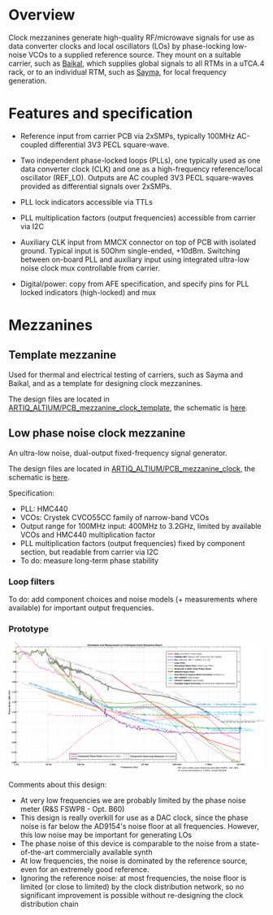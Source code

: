 # Overview

Clock mezzanines generate high-quality RF/microwave signals for use as data converter clocks and local oscillators (LOs) by phase-locking low-noise VCOs to a supplied reference source. They mount on a suitable carrier, such as [Baikal](Baikal), which supplies global signals to all RTMs in a uTCA.4 rack, or to an individual RTM, such as [Sayma](Sayma), for local frequency generation.

# Features and specification

* Reference input from carrier PCB via 2xSMPs, typically 100MHz AC-coupled differential 3V3 PECL square-wave.
* Two independent phase-locked loops (PLLs), one typically used as one data converter clock (CLK) and one as a high-frequency reference/local oscillator (REF_LO). Outputs are AC coupled 3V3 PECL square-waves provided as differential signals over 2xSMPs.
* PLL lock indicators accessible via TTLs
* PLL multiplication factors (output frequencies) accessible from carrier via I2C
* Auxiliary CLK input from MMCX connector on top of PCB with isolated ground. Typical input is 50Ohm single-ended, +10dBm. Switching between on-board PLL and auxiliary input using integrated ultra-low noise clock mux controllable from carrier.

* Digital/power: copy from AFE specification, and specify pins for PLL locked indicators (high-locked) and mux

# Mezzanines

## Template mezzanine

Used for thermal and electrical testing of carriers, such as Sayma and Baikal, and as a template for designing clock mezzanines.

The design files are located in [ARTIQ_ALTIUM/PCB_mezzanine_clock_template](https://github.com/m-labs/sinara/tree/master/ARTIQ_ALTIUM/PCB_mezzanine_clock_template), the schematic is [here](https://github.com/m-labs/sinara/blob/master/ARTIQ_ALTIUM/PCB_mezzanine_clock_template/mezzanine_clock_template.PDF).

## Low phase noise clock mezzanine

An ultra-low noise, dual-output fixed-frequency signal generator.

The design files are located in [ARTIQ_ALTIUM/PCB_mezzanine_clock](https://github.com/m-labs/sinara/tree/master/ARTIQ_ALTIUM/PCB_mezzanine_clock), the schematic is [here](https://github.com/m-labs/sinara/blob/master/ARTIQ_ALTIUM/PCB_mezzanine_clock_template/mezzanine_clock.PDF).

Specification:

* PLL: HMC440
* VCOs: Crystek CVCO55CC family of narrow-band VCOs
* Output range for 100MHz input: 400MHz to 3.2GHz, limited by available VCOs and HMC440 multiplication factor
* PLL multiplication factors (output frequencies) fixed by component section, but readable from carrier via I2C
* To do: measure long-term phase stability

### Loop filters

To do: add component choices and noise models (+ measurements where available) for important output frequencies.



### Prototype

![Noise model and measurements for our prototype version, running at 2.4GHz](images/clock_mezzanine_proto_phase_noise.png)

Comments about this design:

* At very low frequencies we are probably limited by the phase noise meter (R&S FSWP8 - Opt. B60)
* This design is really overkill for use as a DAC clock, since the phase noise is far below the AD9154's noise floor at all frequencies. However, this low noise may be important for generating LOs
* The phase noise of this device is comparable to the noise from a state-of-the-art commercially available synth
* At low frequencies, the noise is dominated by the reference source, even for an extremely good reference.
* Ignoring the reference noise: at most frequencies, the noise floor is limited (or close to limited) by the clock distribution network, so no significant improvement is possible without re-designing the clock distribution chain
